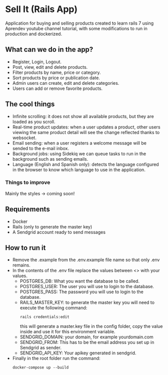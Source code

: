 # Sell It (Rails App)

Application for buying and selling products created to learn rails 7 using Aprendev youtube channel tutorial, with some modifications to run in production and dockerized.

## What can we do in the app?
* Register, Login, Logout.
* Post, view, edit and delete products.
* Filter products by name, price or category.
* Sort products by price or publication date.
* Admin users can create, edit and delete categories.
* Users can add or remove favorite products.

## The cool things
* Infinite scrolling: it does not show all available products, but they are loaded as you scroll.
* Real-time product updates: when a user updates a product, other users viewing the same product detail will see the change reflected thanks to websocket.
* Email sending: when a user registers a welcome message will be sended to the e-mail inbox.
* Background jobs: using Sidekiq we can queue tasks to run in the background such as sending emails.
* Language (English and Spanish only): detects the language configured in the browser to know which language to use in the application.

### Things to improve
Mainly the styles -> coming soon!

## Requirements
* Docker
* Rails (only to generate the master key)
* A Sendgrid account ready to send messages

## How to run it
* Remove the .example from the .env.example file name so that only .env remains.
* In the contents of the .env file replace the values between <> with your values.
    * POSTGRES_DB: What you want the database to be called.
    * POSTGRES_USER: The user you will use to login to the database.
    * POSTGRES_PASS: The password you will use to login to the database.
    * RAILS_MASTER_KEY: to generate the master key you will need to execute the following command:
       ```
       rails credentials:edit
       ``` 
       this will generate a master.key file in the config folder, copy the value inside and use it for this environment variable.
    * SENDGRID_DOMAIN: your domain, for example yourdomain.com
    * SENDGRID_FROM: This has to be the email address you set up in Sendgrid as sender.
    * SENDGRID_API_KEY: Your apikey generated in sendgrid.
* Finally in the root folder run the command:
    ````
    docker-compose up --build
    ````